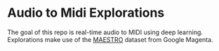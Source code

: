 # Audio to Midi Explorations

The goal of this repo is real-time audio to MIDI using deep learning. Explorations make use of the [MAESTRO](https://magenta.tensorflow.org/datasets/maestro) dataset from Google Magenta.
